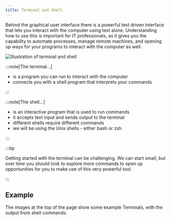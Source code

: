 ```yaml
---
title: Terminal and Shell
---
```


Behind the graphical user interface there is a powerful text driven interface that lets you interact with the computer using text alone. Understanding how to use this is important for IT professionals, as it gives you the capability to automate processes, manage remote machines, and opening up ways for your programs to interact with the computer as well.

![Illustration of terminal and shell](./images/terminal-shell-pano.png)

:::note[The terminal...]

- is a program you can run to interact with the computer
- connects you with a shell program that interprets your commands

:::

:::note[The shell...]

- is an interactive program that is used to run commands
- it accepts text input and sends output to the terminal
- different shells require different commands
- we will be using the Unix shells - either bash or zsh

:::

:::tip

Getting started with the terminal can be challenging. We can start small, but over time you should look to explore more commands to open up opportunities for you to make use of this very powerful tool.

:::

## Example

The images at the top of the page show some example Terminals, with the output from shell commands.
